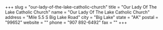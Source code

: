 +++
slug = "our-lady-of-the-lake-catholic-church"
title = "Our Lady Of The Lake Catholic Church"
name = "Our Lady Of The Lake Catholic Church"
address = "Mile 5.5 S Big Lake Road"
city = "Big Lake"
state = "AK"
postal = "99652"
website = ""
phone = "907 892-6492"
fax = ""
+++
